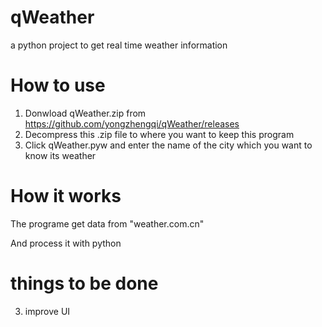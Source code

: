 # qWeather
a python project to get real time weather information

# How to use
1. Donwload qWeather.zip from https://github.com/yongzhengqi/qWeather/releases 
2. Decompress this .zip file to where you want to keep this program
3. Click qWeather.pyw and enter the name of the city which you want to know its weather

# How it works
The programe get data from "weather.com.cn"

And process it with python

# things to be done
3. improve UI
